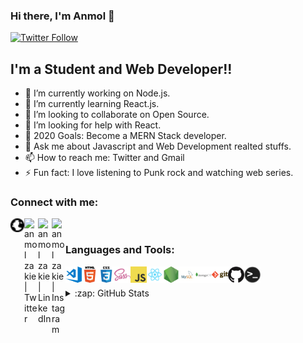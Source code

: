 ### Hi there, I'm Anmol 👋

[![Twitter Follow](https://img.shields.io/twitter/follow/Anmolzuck?color=1DA1F2&logo=twitter&style=for-the-badge)](https://twitter.com/intent/follow?original_referer=https%3A%2F%2Fgithub.com%2FAnmolzuck&screen_name=Anmolzuck)

## I'm a Student and Web Developer!!

- 🔭 I’m currently working on Node.js.
- 🌱 I’m currently learning React.js.
- 👯 I’m looking to collaborate on Open Source.
- 🤔 I’m looking for help with React.
- 🥅 2020 Goals: Become a MERN Stack developer.
- 💬 Ask me about Javascript and Web Development realted stuffs. 
- 📫 How to reach me: Twitter and Gmail
- ⚡ Fun fact:  I love listening to Punk rock and watching web series.

### Connect with me:

[<img align="left" alt="anmol zakie" width="22px" src="https://raw.githubusercontent.com/iconic/open-iconic/master/svg/globe.svg" />][website]
[<img align="left" alt="anmol zakie | Twitter" width="22px" src="https://cdn.jsdelivr.net/npm/simple-icons@v3/icons/twitter.svg" />][twitter]
[<img align="left" alt="anmol zakie | LinkedIn" width="22px" src="https://cdn.jsdelivr.net/npm/simple-icons@v3/icons/linkedin.svg" />][linkedin]
[<img align="left" alt="anmol zakie | Instagram" width="22px" src="https://cdn.jsdelivr.net/npm/simple-icons@v3/icons/instagram.svg" />][instagram]

<br />

### Languages and Tools:

<img align="left" alt="Visual Studio Code" width="26px" src="https://raw.githubusercontent.com/github/explore/80688e429a7d4ef2fca1e82350fe8e3517d3494d/topics/visual-studio-code/visual-studio-code.png" />
<img align="left" alt="HTML5" width="26px" src="https://raw.githubusercontent.com/github/explore/80688e429a7d4ef2fca1e82350fe8e3517d3494d/topics/html/html.png" />
<img align="left" alt="CSS3" width="26px" src="https://raw.githubusercontent.com/github/explore/80688e429a7d4ef2fca1e82350fe8e3517d3494d/topics/css/css.png" />
<img align="left" alt="Sass" width="26px" src="https://raw.githubusercontent.com/github/explore/80688e429a7d4ef2fca1e82350fe8e3517d3494d/topics/sass/sass.png" />
<img align="left" alt="JavaScript" width="26px" src="https://raw.githubusercontent.com/github/explore/80688e429a7d4ef2fca1e82350fe8e3517d3494d/topics/javascript/javascript.png" />
<img align="left" alt="React" width="26px" src="https://raw.githubusercontent.com/github/explore/80688e429a7d4ef2fca1e82350fe8e3517d3494d/topics/react/react.png" />
<!--<img align="left" alt="GraphQL" width="26px" src="https://raw.githubusercontent.com/github/explore/80688e429a7d4ef2fca1e82350fe8e3517d3494d/topics/graphql/graphql.png" />-->
<img align="left" alt="Node.js" width="26px" src="https://raw.githubusercontent.com/github/explore/80688e429a7d4ef2fca1e82350fe8e3517d3494d/topics/nodejs/nodejs.png" />
<!--<img align="left" alt="Deno" width="26px" src="https://raw.githubusercontent.com/github/explore/361e2821e2dea67711cde99c9c40ed357061cf27/topics/deno/deno.png" />-->
<!--<img align="left" alt="SQL" width="26px" src="https://raw.githubusercontent.com/github/explore/80688e429a7d4ef2fca1e82350fe8e3517d3494d/topics/sql/sql.png" />-->
<img align="left" alt="MySQL" width="26px" src="https://raw.githubusercontent.com/github/explore/80688e429a7d4ef2fca1e82350fe8e3517d3494d/topics/mysql/mysql.png" />
<img align="left" alt="MongoDB" width="26px" src="https://raw.githubusercontent.com/github/explore/80688e429a7d4ef2fca1e82350fe8e3517d3494d/topics/mongodb/mongodb.png" />
<img align="left" alt="Git" width="26px" src="https://raw.githubusercontent.com/github/explore/80688e429a7d4ef2fca1e82350fe8e3517d3494d/topics/git/git.png" />
<img align="left" alt="GitHub" width="26px" src="https://raw.githubusercontent.com/github/explore/78df643247d429f6cc873026c0622819ad797942/topics/github/github.png" />
<img align="left" alt="Terminal" width="26px" src="https://raw.githubusercontent.com/github/explore/80688e429a7d4ef2fca1e82350fe8e3517d3494d/topics/terminal/terminal.png" />

<br />
<br />

<details>
  <summary>:zap: GitHub Stats</summary>

  <img align="left" alt="Anmol zuck's GitHub Stats" src="https://github-readme-stats.codestackr.vercel.app/api?username=Anmolzuck&show_icons=true&hide_border=true" />

</details>

[website]: https://github.com/Anmolzuck
[twitter]: https://twitter.com/Anmolzuck
[instagram]: https://instagram.com/#
[linkedin]: https://linkedin.com/in/#



